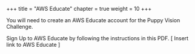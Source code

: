 +++
title = "AWS Educate"
chapter = true
weight = 10
+++

You will need to create an AWS Educate account for the Puppy Vision Challenge.

Sign Up to AWS Educate by following the instructions in this PDF. [ Insert link to AWS Educate ]
